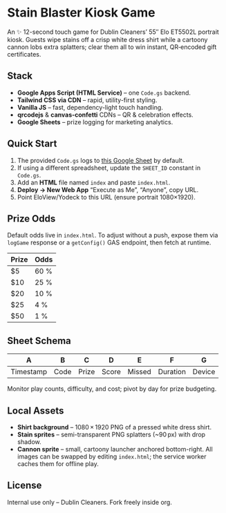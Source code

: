# Stain Blaster Kiosk Game

An ✨ 12-second touch game for Dublin Cleaners’ 55″ Elo ET5502L portrait kiosk. Guests wipe stains off a crisp white dress shirt while a cartoony cannon lobs extra splatters; clear them all to win instant, QR‑encoded gift certificates.

## Stack
* **Google Apps Script (HTML Service)** – one `Code.gs` backend.
* **Tailwind CSS via CDN** – rapid, utility-first styling.
* **Vanilla JS** – fast, dependency-light touch handling.
* **qrcodejs** & **canvas-confetti** CDNs – QR & celebration effects.
* **Google Sheets** – prize logging for marketing analytics.

## Quick Start
1. The provided `Code.gs` logs to [this Google Sheet](https://docs.google.com/spreadsheets/d/17k6TfJeAERydKa0L0vAXRp6y0q3zckB35dFv9qfDQ6g/edit) by default.
2. If using a different spreadsheet, update the `SHEET_ID` constant in `Code.gs`.
3. Add an **HTML** file named `index` and paste `index.html`.
4. **Deploy → New Web App** “Execute as Me”, “Anyone”, copy URL.
5. Point EloView/Yodeck to this URL (ensure portrait 1080×1920).

## Prize Odds
Default odds live in `index.html`. To adjust without a push, expose them via `logGame` response or a `getConfig()` GAS endpoint, then fetch at runtime.

| Prize | Odds |
|-------|------|
| $5   | 60 % |
| $10  | 25 % |
| $20  | 10 % |
| $25  | 4 %  |
| $50  | 1 %  |

## Sheet Schema
| A              | B        | C     | D     | E      | F        | G     |
| -------------- | -------- | ----- | ----- | ------ | -------- | ----- |
| Timestamp      | Code     | Prize | Score | Missed | Duration | Device|

Monitor play counts, difficulty, and cost; pivot by day for prize budgeting.

## Local Assets
* **Shirt background** – 1080 × 1920 PNG of a pressed white dress shirt.
* **Stain sprites** – semi-transparent PNG splatters (~90 px) with drop shadow.
* **Cannon sprite** – small, cartoony launcher anchored bottom-right.
All images can be swapped by editing `index.html`; the service worker caches them for offline play.

## License
Internal use only – Dublin Cleaners. Fork freely inside org.
